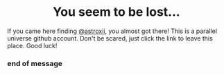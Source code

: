 <h1 align="center">You seem to be lost...</h1>

If you came here finding [@astroxii](https://github.com/astroxii), you almost got there! This is a parallel universe github account. Don't be scared, just click the link to leave this place. Good luck!

<h3>end of message</h3>
